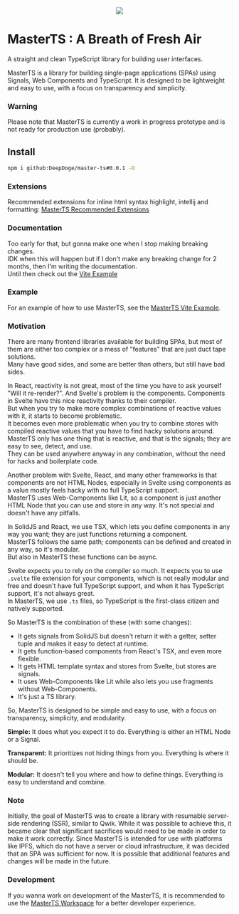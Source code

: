 <p align="center">
  <img src="https://ipfs.io/ipfs/QmW6Q7ifwuaR9HKSnNcwyXu8DsJVHrXHQ4w89paEJ9qRRx" />
</p>

# MasterTS : A Breath of Fresh Air

A straight and clean TypeScript library for building user interfaces.

MasterTS is a library for building single-page applications (SPAs) using Signals, Web Components and TypeScript. It is designed to be lightweight and easy to use, with a focus on transparency and simplicity.

### Warning

Please note that MasterTS is currently a work in progress prototype and is not ready for production use (probably).

## Install

```bash
npm i github:DeepDoge/master-ts#0.0.1 -D
```

### Extensions

Recommended extensions for inline html syntax highlight, intellij and formatting: [MasterTS Recommended Extensions](https://github.com/DeepDoge/master-ts-vite-demo/blob/master/.vscode/extensions.json)

### Documentation

Too early for that, but gonna make one when I stop making breaking changes.<br/>
IDK when this will happen but if I don't make any breaking change for 2 months, then I'm writing the documentation.<br/>
Until then check out the [Vite Example](#example)

### Example

For an example of how to use MasterTS, see the [MasterTS Vite Example](https://github.com/DeepDoge/master-ts-vite-demo).

### Motivation

There are many frontend libraries available for building SPAs, but most of them are either too complex or a mess of "features" that are just duct tape solutions.<br/>
Many have good sides, and some are better than others, but still have bad sides.

In React, reactivity is not great, most of the time you have to ask yourself "Will it re-render?".
And Svelte's problem is the components. Components in Svelte have this nice reactivity thanks to their compiler.<br/>
But when you try to make more complex combinations of reactive values with it, it starts to become problematic.<br/>
It becomes even more problematic when you try to combine stores with compiled reactive values that you have to find hacky solutions around.<br/>
MasterTS only has one thing that is reactive, and that is the signals; they are easy to see, detect, and use.<br/>
They can be used anywhere anyway in any combination, without the need for hacks and boilerplate code.

Another problem with Svelte, React, and many other frameworks is that components are not HTML Nodes, especially in Svelte using components as a value mostly feels hacky with no full TypeScript support.<br/>
MasterTS uses Web-Components like Lit, so a component is just another HTML Node that you can use and store in any way. It's not special and doesn't have any pitfalls.

In SolidJS and React, we use TSX, which lets you define components in any way you want; they are just functions returning a component.<br/>
MasterTS follows the same path; components can be defined and created in any way, so it's modular. <br/>
But also in MasterTS these functions can be async.

Svelte expects you to rely on the compiler so much. It expects you to use `.svelte` file extension for your components, which is not really modular and free and doesn't have full TypeScript support, and when it has TypeScript support, it's not always great.<br/>
In MasterTS, we use `.ts` files, so TypeScript is the first-class citizen and natively supported.<br/>

So MasterTS is the combination of these (with some changes):

-   It gets signals from SolidJS but doesn't return it with a getter, setter tuple and makes it easy to detect at runtime.
-   It gets function-based components from React's TSX, and even more flexible.
-   It gets HTML template syntax and stores from Svelte, but stores are signals.
-   It uses Web-Components like Lit while also lets you use fragments without Web-Components.
-   It's just a TS library.

So, MasterTS is designed to be simple and easy to use, with a focus on transparency, simplicity, and modularity.

**Simple:** It does what you expect it to do. Everything is either an HTML Node or a Signal.

**Transparent:** It prioritizes not hiding things from you. Everything is where it should be.

**Modular:** It doesn't tell you where and how to define things. Everything is easy to understand and combine.

### Note

Initially, the goal of MasterTS was to create a library with resumable server-side rendering (SSR), similar to Qwik. While it was possible to achieve this, it became clear that significant sacrifices would need to be made in order to make it work correctly. Since MasterTS is intended for use with platforms like IPFS, which do not have a server or cloud infrastructure, it was decided that an SPA was sufficient for now. It is possible that additional features and changes will be made in the future.

### Development

If you wanna work on development of the MasterTS, it is recommended to use the [MasterTS Workspace](https://github.com/DeepDoge/master-ts-workspace) for a better developer experience.
